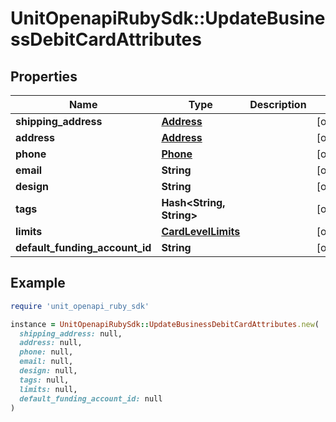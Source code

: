 # UnitOpenapiRubySdk::UpdateBusinessDebitCardAttributes

## Properties

| Name | Type | Description | Notes |
| ---- | ---- | ----------- | ----- |
| **shipping_address** | [**Address**](Address.md) |  | [optional] |
| **address** | [**Address**](Address.md) |  | [optional] |
| **phone** | [**Phone**](Phone.md) |  | [optional] |
| **email** | **String** |  | [optional] |
| **design** | **String** |  | [optional] |
| **tags** | **Hash&lt;String, String&gt;** |  | [optional] |
| **limits** | [**CardLevelLimits**](CardLevelLimits.md) |  | [optional] |
| **default_funding_account_id** | **String** |  | [optional] |

## Example

```ruby
require 'unit_openapi_ruby_sdk'

instance = UnitOpenapiRubySdk::UpdateBusinessDebitCardAttributes.new(
  shipping_address: null,
  address: null,
  phone: null,
  email: null,
  design: null,
  tags: null,
  limits: null,
  default_funding_account_id: null
)
```

